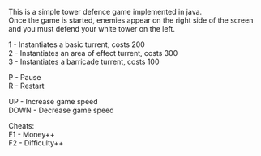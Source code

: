 This is a simple tower defence game implemented in java.  
Once the game is started, enemies appear on the right side of the screen and you must defend your white tower on the left.  
  
1 - Instantiates a basic turrent, costs 200  
2 - Instantiates an area of effect turrent, costs 300  
3 - Instantiates a barricade turrent, costs 100  
  
P - Pause  
R - Restart  
  
UP - Increase game speed  
DOWN - Decrease game speed  
  
Cheats:  
F1 - Money++  
F2 - Difficulty++  
